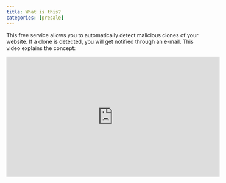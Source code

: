 ```yaml
---
title: What is this?
categories: [presale]
---
```


This free service allows you to automatically detect malicious clones of your website. If a clone is detected, you will get notified through an e-mail. This video explains the concept:
<center><iframe width="560" height="315" src="https://www.youtube.com/embed/Vn6cuEaXwYw" title="YouTube video player" frameborder="0" allow="accelerometer; autoplay; clipboard-write; encrypted-media; gyroscope; picture-in-picture" allowfullscreen></iframe></center>
